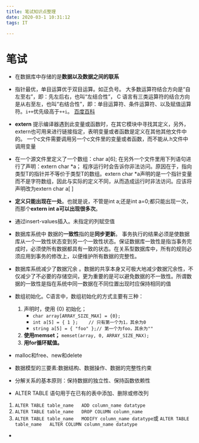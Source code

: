 ```yaml
---
title: 笔试知识点整理 
date: 2020-03-1 10:31:12
tags: IT

---
```


<!--more-->



# 笔试

-  在数据库中存储的是**数据以及数据之间的联系**  

-  指针最优，单目运算优于双目运算。如正负号。 大多数运算符结合方向是“自左至右”，即：先左后右，也叫“左结合性”， C 语言有三类运算符的结合方向是从右至左，也叫“右结合性”，即：单目运算符、条件运算符、以及赋值运算符。`i++`优先级高于`++i`。 [百度百科](https://baike.baidu.com/item/%E8%BF%90%E7%AE%97%E7%AC%A6%E4%BC%98%E5%85%88%E7%BA%A7/4752611?fr=aladdin) 

-  **extern** 提示编译器遇到此变量或函数时，在其它模块中寻找其定义，另外，extern也可用来进行链接指定，表明变量或者函数是定义在其他其他文件中的。 一个c文件需要调用另一个c文件里的变量或者函数，而不能从.h文件中调用变量

  -  在一个源文件里定义了一个数组：char a[6]; 在另外一个文件里用下列语句进行了声明：extern char *a； 程序运行时会告诉你非法访问。原因在于，指向类型T的指针并不等价于类型T的数组。extern char *a声明的是一个指针变量而不是字符数组，因此与实际的定义不同，从而造成运行时非法访问。应该将声明改为extern char a[ ]
  -  **定义只能出现在一处**。也就是说，不管是int a;还是int a=0;都只能出现一次，而那个**extern int a可以出现很多次**。 

- 通过insert-values插入。未指定的列赋空值

- 数据库系统中 数据的**一致性**指的是**同步更新**。 事务执行的结果必须是使数据库从一个一致性状态变到另一个一致性状态。保证数据库一致性是指当事务完成时，必须使所有数据都具有一致的状态。在关系型数据库中，所有的规则必须应用到事务的修改上，以便维护所有数据的完整性。 

-  数据库系统减少了数据冗余 。数据的共享本身又可极大地减少数据冗余性，不仅减少了不必要的存储空间，更为重要的是可以避免数据的不一致性。所谓数据的一致性是指在系统中同一数据在不同位置出现时应保持相同的值 

- 数组初始化。C语言中，数组初始化的方式主要有三种：

  1. 声明时，使用 {0} 初始化；
     -  `char array[ARRAY_SIZE_MAX] = {0};`  
     - `int a[5] = { 1 };    // 只有第一个为1，其余为0`
     -  `string a[5] = { "foo" };// 第一个为foo，其余为""`
  2.  **使用memset；**  `memset(array, 0, ARRAY_SIZE_MAX);` 
  3.  **用for循环赋值。** 

- malloc和free、new和delete

-  数据模型的三要素:数据结构、数据操作、数据的完整性约束 

- 分解关系的基本原则：保持数据的独立性、保持函数依赖性

-  ALTER TABLE 语句用于在已有的表中添加、删除或修改列 

  1.  `ALTER TABLE table_name   ADD column_name datatype` 
  2. `ALTER TABLE table_name   DROP COLUMN column_name` 
  3. `ALTER TABLE table_name   MODIFY column_name datatype`或 `ALTER TABLE table_name   ALTER COLUMN column_name datatype` 

- 

  

  

  

  

  

  

  

